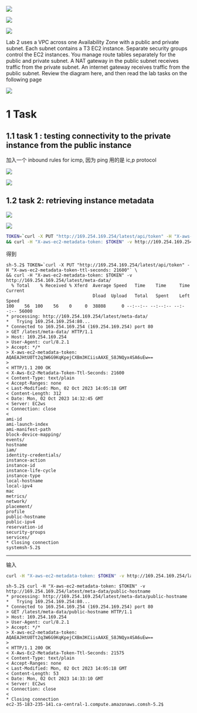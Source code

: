 
![](image/Pasted%20image%2020231023192758.png)

![](image/Pasted%20image%2020231023192808.png)


![](image/Pasted%20image%2020231002153857.png)

Lab 2 uses a VPC across one Availability Zone with a public and private subnet. Each subnet contains a T3 EC2 instance. Separate security groups control the EC2 instances. You manage route tables separately for the public and private subnet. A NAT gateway in the public subnet receives traffic from the private subnet. An internet gateway receives traffic from the public subnet.
Review the diagram here, and then read the lab tasks on the following page

![](image/Pasted%20image%2020231002153943.png)




# 1 Task

## 1.1 task 1 : testing connectivity to the private instance from the public instance 

加入一个 inbound rules for icmp, 因为 ping 用的是 ic,p protocol 

![](image/Pasted%20image%2020231002163107.png)


![](image/Pasted%20image%2020231002163224.png)


## 1.2 task 2: retrieving instance metadata 

![](image/Pasted%20image%2020231002163541.png)

![](image/Pasted%20image%2020231002163608.png)

```sh
TOKEN=`curl -X PUT "http://169.254.169.254/latest/api/token" -H "X-aws-ec2-metadata-token-ttl-seconds: 21600"` \
&& curl -H "X-aws-ec2-metadata-token: $TOKEN" -v http://169.254.169.254/latest/meta-data/
```

得到 
```http
sh-5.2$ TOKEN=`curl -X PUT "http://169.254.169.254/latest/api/token" -H "X-aws-ec2-metadata-token-ttl-seconds: 21600"` \
&& curl -H "X-aws-ec2-metadata-token: $TOKEN" -v http://169.254.169.254/latest/meta-data/
  % Total    % Received % Xferd  Average Speed   Time    Time     Time  Current
                                 Dload  Upload   Total   Spent    Left  Speed
100    56  100    56    0     0  38808      0 --:--:-- --:--:-- --:--:-- 56000
* processing: http://169.254.169.254/latest/meta-data/
*   Trying 169.254.169.254:80...
* Connected to 169.254.169.254 (169.254.169.254) port 80
> GET /latest/meta-data/ HTTP/1.1
> Host: 169.254.169.254
> User-Agent: curl/8.2.1
> Accept: */*
> X-aws-ec2-metadata-token: AQAEAJHtU0Tt2q3W6G9KqKpejCXBm3KCiisAAXE_S8JNQyx4SA6uEw==
>
< HTTP/1.1 200 OK
< X-Aws-Ec2-Metadata-Token-Ttl-Seconds: 21600
< Content-Type: text/plain
< Accept-Ranges: none
< Last-Modified: Mon, 02 Oct 2023 14:05:18 GMT
< Content-Length: 312
< Date: Mon, 02 Oct 2023 14:32:45 GMT
< Server: EC2ws
< Connection: close
<
ami-id
ami-launch-index
ami-manifest-path
block-device-mapping/
events/
hostname
iam/
identity-credentials/
instance-action
instance-id
instance-life-cycle
instance-type
local-hostname
local-ipv4
mac
metrics/
network/
placement/
profile
public-hostname
public-ipv4
reservation-id
security-groups
services/
* Closing connection
systemsh-5.2$
```


---

输入
```sh
curl -H "X-aws-ec2-metadata-token: $TOKEN" -v http://169.254.169.254/latest/meta-data/public-hostname
```

```http
sh-5.2$ curl -H "X-aws-ec2-metadata-token: $TOKEN" -v http://169.254.169.254/latest/meta-data/public-hostname
* processing: http://169.254.169.254/latest/meta-data/public-hostname
*   Trying 169.254.169.254:80...
* Connected to 169.254.169.254 (169.254.169.254) port 80
> GET /latest/meta-data/public-hostname HTTP/1.1
> Host: 169.254.169.254
> User-Agent: curl/8.2.1
> Accept: */*
> X-aws-ec2-metadata-token: AQAEAJHtU0Tt2q3W6G9KqKpejCXBm3KCiisAAXE_S8JNQyx4SA6uEw==
>
< HTTP/1.1 200 OK
< X-Aws-Ec2-Metadata-Token-Ttl-Seconds: 21575
< Content-Type: text/plain
< Accept-Ranges: none
< Last-Modified: Mon, 02 Oct 2023 14:05:18 GMT
< Content-Length: 53
< Date: Mon, 02 Oct 2023 14:33:10 GMT
< Server: EC2ws
< Connection: close
<
* Closing connection
ec2-35-183-235-141.ca-central-1.compute.amazonaws.comsh-5.2$
```